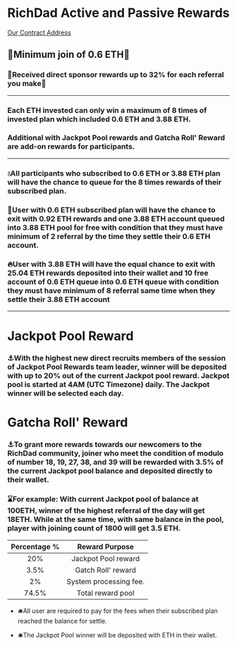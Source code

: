 # __RichDad Active and Passive Rewards__
[Our Contract Address](https://etherscan.io/address/0xc7a590b743848c36acd905b00d0b44a8b3e1546e)
## :vulcan_salute:Minimum join of 0.6 ETH:vulcan_salute:
### :bank:Received direct sponsor rewards up to 32% for each referral you make:bank:
---
### Each ETH invested can only win a maximum of 8 times of invested plan which included 0.6 ETH and 3.88 ETH.
### Additional with Jackpot Pool rewards and Gatcha Roll' Reward are add-on rewards for participants.
---
### :droplet:All participants who subscribed to 0.6 ETH or 3.88 ETH plan will have the chance to queue for the 8 times rewards of their subscribed plan. 
### :ocean:User with 0.6 ETH subscribed plan will have the chance to exit with 0.92 ETH rewards and one 3.88 ETH account queued into 3.88 ETH pool for free with condition that they must have minimum of 2 referral by the time they settle their 0.6 ETH account.
### :fire:User with 3.88 ETH will have the equal chance to exit with 25.04 ETH rewards deposited into their wallet and 10 free account of 0.6 ETH queue into 0.6 ETH queue with condition they must have minimum of 8 referral same time when they settle their 3.88 ETH account
---
# __Jackpot Pool Reward__
### :anchor:With the highest new direct recruits members of the session of Jackpot Pool Rewards team leader, winner will be deposited with up to 20% out of the current Jackpot pool reward. Jackpot pool is started at 4AM (UTC Timezone) daily. The Jackpot winner will be selected each day.

# __Gatcha Roll' Reward__
### :anchor:To grant more rewards towards our newcomers to the RichDad community, joiner who meet the condition of modulo of number 18, 19, 27, 38, and 39 will be rewarded with 3.5% of the current Jackpot pool balance and deposited directly to their wallet. 

### :hourglass:For example: With current Jackpot pool of balance at 100ETH, winner of the highest referral of the day will get 18ETH. While at the same time, with same balance in the pool, player with joining count of 1800 will get 3.5 ETH.

| Percentage %  | Reward Purpose |
| :---: | :---: |
|20% | Jackpot Pool reward 
|3.5% | Gatch Roll' reward 
|2% | System processing fee.
|74.5% |Total reward pool

- :bellhop_bell:All user are required to pay for the fees when their subscribed plan reached the balance for settle.

- :bellhop_bell:The Jackpot Pool winner will be deposited with ETH in their wallet. 
